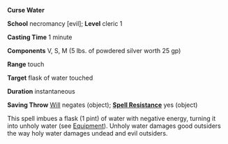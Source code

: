  **Curse Water**

**School** necromancy [evil]; **Level** cleric 1

**Casting Time** 1 minute

**Components** V, S, M (5 lbs. of powdered silver worth 25 gp)

**Range** touch

**Target** flask of water touched

**Duration** instantaneous

**Saving Throw** [Will](../combat.html#_will) negates (object); **[Spell Resistance](../glossary.html#_spell-resistance)** yes (object)

This spell imbues a flask (1 pint) of water with negative energy, turning it into unholy water (see [Equipment](../equipment.html)). Unholy water damages good outsiders the way holy water damages undead and evil outsiders.

